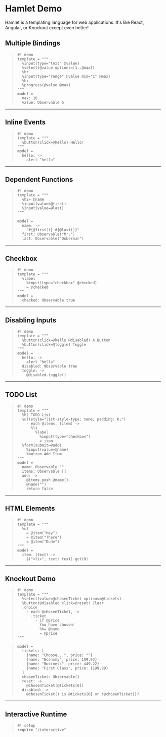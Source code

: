 Hamlet Demo
===========

Hamlet is a templating language for web applications. It's like React, Angular,
or Knockout except even better!

Multiple Bindings
-----------------

>     #! demo
>     template = """
>       %input(type="text" @value)
>       %select(@value options=[1..@max])
>       %hr
>       %input(type="range" @value min="1" @max)
>       %hr
>       %progress(@value @max)
>     """
>     model =
>       max: 10
>       value: Observable 5

---

Inline Events
-------------

>     #! demo
>     template = """
>       %button(click=@hello) Hello!
>     """
>     model =
>       hello: ->
>         alert "hello"

---

Dependent Functions
-------------------

>     #! demo
>     template = """
>       %h2= @name
>       %input(value=@first)
>       %input(value=@last)
>     """
>
>     model =
>       name: ->
>         "#{@first()} #{@last()}"
>       first: Observable("Mr.")
>       last: Observable("Doberman")

---

Checkbox
--------

>     #! demo
>     template = """
>       %label
>         %input(type="checkbox" @checked)
>         = @checked
>     """
>     model =
>       checked: Observable true

---

Disabling Inputs
----------------

>     #! demo
>     template = """
>       %button(click=@hello @disabled) A Button
>       %button(click=@toggle) Toggle
>     """
>     model =
>       hello: ->
>         alert "hello"
>       disabled: Observable true
>       toggle: ->
>         @disabled.toggle()
>

---

TODO List
---------

>     #! demo
>     template = """
>       %h2 TODO List
>       %ul(style="list-style-type: none; padding: 0;")
>         - each @items, (item) ->
>           %li
>             %label
>               %input(type="checkbox")
>               = item
>       %form(submit=@add)
>         %input(value=@name)
>         %button Add Item
>     """
>     model =
>       name: Observable ""
>       items: Observable []
>       add: ->
>         @items.push @name()
>         @name("")
>         return false


---

HTML Elements
-------------

>     #! demo
>     template = """
>       %ul
>         = @item("Hey")
>         = @item("There")
>         = @item("Dude")
>     """
>     model = 
>       item: (text) ->
>         $("<li>", text: text).get(0)

---

Knockout Demo
-------------

>     #! demo
>     template = """
>       %select(value=@chosenTicket options=@tickets)
>       %button(@disabled click=@reset) Clear
>       .choice
>         - each @chosenTicket, ->
>           .ticket
>             - if @price
>               You have chosen!
>               %b= @name
>               = @price
>     """

>     model =
>       tickets: [
>         {name: "Choose...", price: ""}
>         {name: "Economy", price: 199.95}
>         {name: "Business", price: 449.22}
>         {name: "First Class", price: 1199.99}
>       ]
>       chosenTicket: Observable()
>       reset: ->
>         @chosenTicket(@tickets[0])
>       disabled: ->
>         @chosenTicket() is @tickets[0] or !@chosenTicket()?

---

Interactive Runtime
-------------------

>     #! setup
>     require "/interactive"

